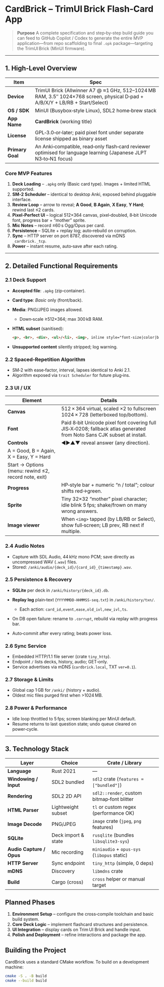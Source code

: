 # CardBrick – TrimUI Brick Flash‑Card App

> **Purpose**  A complete specification and step‑by‑step build guide you can feed to GitHub Copilot / Codex to generate the entire MVP application—from repo scaffolding to final `.opk` package—targeting the TrimUI Brick (MinUI firmware).

---

## 1. High‑Level Overview

| Item             | Spec                                                                                                                         |
| ---------------- | ---------------------------------------------------------------------------------------------------------------------------- |
| **Device**       | TrimUI Brick (Allwinner A7 @ ≈1 GHz, 512–1024 MB RAM, 3.5″ 1024×768 screen, physical D‑pad + A/B/X/Y + LB/RB + Start/Select) |
| **OS / SDK**     | MinUI (Busybox‑style Linux), SDL2 home‑brew stack                                                                            |
| **App Name**     | **CardBrick** (working title)                                                                                                |
| **License**      | GPL‑3.0‑or‑later; paid pixel font under separate license shipped as binary asset                                             |
| **Primary Goal** | An Anki‑compatible, read‑only flash‑card reviewer optimised for language learning (Japanese JLPT N3‑to‑N1 focus)             |

### Core MVP Features

1. **Deck Loading** – `.apkg` only (Basic card type). Images + limited HTML supported.
2. **SM‑2 Scheduler** – identical to desktop Anki, exposed behind pluggable interface.
3. **Review Loop** – arrow to reveal; **A Good**, **B Again**, **X Easy**, **Y Hard**; rewind last ≤2 cards.
4. **Pixel‑Perfect UI** – logical 512×364 canvas, pixel‑doubled, 8‑bit Unicode font, progress bar + “mother” sprite.
5. **Mic Notes** – record ≤60 s Ogg/Opus per card.
6. **Persistence** – SQLite + replay log; auto‑rebuild on corruption.
7. **Sync** – HTTP server on port 8787, discovered via mDNS `_cardbrick._tcp`.
8. **Power** – instant resume, auto‑save after each rating.

---

## 2. Detailed Functional Requirements

### 2.1 Deck Support

* **Accepted file**: `.apkg` (zip‑container).
* **Card type**: *Basic* only (front/back).
* **Media**: PNG/JPEG images allowed.

  * Down‑scale ≥512×364; max 300 kB RAM.
* **HTML subset** (sanitised):

  ```html
  <p>, <br>, <div>, <ul>/<li>, <img>, inline style="font-size|color|background"
  ```
* **Unsupported content** silently stripped; log warning.

### 2.2 Spaced‑Repetition Algorithm

* SM‑2 with ease‑factor, interval, lapses identical to Anki 2.1.
* Algorithm exposed via `trait Scheduler` for future plug‑ins.

### 2.3 UI / UX

| Element                                              | Details                                                                                                                |
| ---------------------------------------------------- | ---------------------------------------------------------------------------------------------------------------------- |
| **Canvas**                                           | 512 × 364 virtual, scaled ×2 to fullscreen 1024 × 728 (letterboxed top/bottom).                                        |
| **Font**                                             | Paid 8‑bit Unicode pixel font covering full JIS‑X‑0208; fallback atlas generated from Noto Sans CJK subset at install. |
| **Controls**                                         | ◀▶▲▼ reveal answer (any direction).                                                                                    |
| A = Good, B = Again, X = Easy, Y = Hard              |                                                                                                                        |
| Start → Options (menu: rewind ≤2, record note, exit) |                                                                                                                        |
| **Progress**                                         | HP‑style bar + numeric “n / total”; colour shifts red→green.                                                           |
| **Sprite**                                           | Tiny 32×32 “mother” pixel character; idle blink 5 fps; shake/frown on many wrong answers.                              |
| **Image viewer**                                     | When `<img>` tapped (by LB/RB or Select), show full‑screen; LB prev, RB next if multiple.                              |

### 2.4 Audio Notes

* Capture with SDL Audio, 44 kHz mono PCM; save directly as uncompressed WAV (`.wav`) files.
* Stored: `/anki/audio/{deck_id}/{card_id}_{timestamp}.wav`.

### 2.5 Persistence & Recovery

* **SQLite** per deck in `/anki/history/{deck_id}.db`.
* **Replay log** plain‑text (`YYYYMMDD‑HHMMSS‑seq.txt`) in `/anki/history/txn/`.

  * Each action: `card_id,event,ease,old_ivl,new_ivl,ts`.
* On DB open failure: rename to `.corrupt`, rebuild via replay with progress bar.
* Auto‑commit after every rating; beats power loss.

### 2.6 Sync Service

* Embedded HTTP/1.1 file server (crate `tiny_http`).
* Endpoint `/` lists decks, history, audio; GET‑only.
* Service advertises via mDNS (`cardbrick.local`, TXT `ver=0.1`).

### 2.7 Storage & Limits

* Global cap 1 GB for `/anki/` (history + audio).
* Oldest mic files purged first when >1024 MB.

### 2.8 Power & Performance

* Idle loop throttled to 5 fps; screen blanking per MinUI default.
* Resume returns to last question state; undo queue cleared on power‑cycle.

---

## 3. Technology Stack

| Layer                    | Choice              | Crate / Library                             |
| ------------------------ | ------------------- | ------------------------------------------- |
| **Language**             | Rust 2021           | —                                           |
| **Windowing / Input**    | SDL2 bundled        | `sdl2` crate (`features = ["bundled"]`)     |
| **Rendering**            | SDL2 2D API         | `sdl2::render`, custom bitmap‑font blitter  |
| **HTML Parser**          | Lightweight subset  | `tl` or custom regex (performance OK)       |
| **Image Decode**         | PNG/JPEG            | `image` crate (`jpeg`, `png` features)      |
| **SQLite**               | Deck import & state | `rusqlite` (bundles `libsqlite3‑sys`)       |
| **Audio Capture / Opus** | Mic recording       | `miniaudio` + `opus-sys` (`libopus` static) |
| **HTTP Server**          | Sync endpoint       | `tiny_http` (simple, 0 deps)                |
| **mDNS**                 | Discovery           | `libmdns` crate                             |
| **Build**                | Cargo (cross)       | `cross` helper or manual target             |



## Planned Phases

1. **Environment Setup** – configure the cross‑compile toolchain and basic build system.
2. **Core Deck Logic** – implement flashcard structures and persistence.
3. **UI Integration** – display cards on Trim UI Brick and handle input.
4. **Polish and Deployment** – refine interactions and package the app.

## Building the Project

CardBrick uses a standard CMake workflow. To build on a development machine:

```bash
cmake -S . -B build
cmake --build build
```
